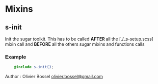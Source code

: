 # Mixins


## s-init

Init the sugar toolkit.
This has to be called **AFTER** all the [./_s-setup.scss] mixin call
and **BEFORE** all the others sugar mixins and functions calls


### Example
```scss
	@include s-init();
```
Author : Olivier Bossel <olivier.bossel@gmail.com>